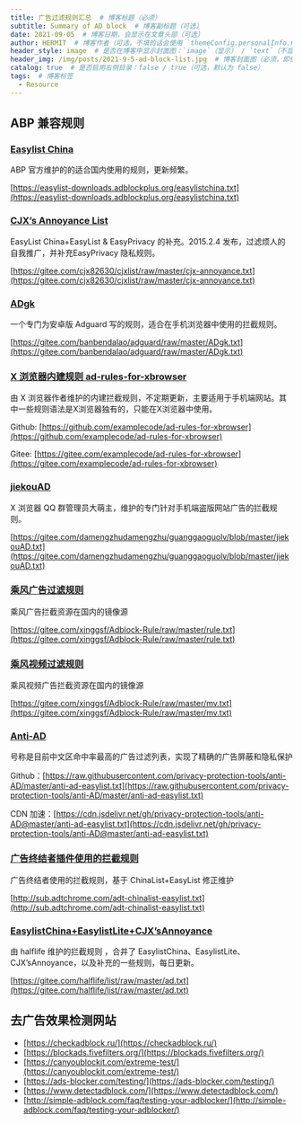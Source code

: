 ```yaml
---
title: 广告过滤规则汇总  # 博客标题（必须）
subtitle: Summary of AD block  # 博客副标题（可选）
date: 2021-09-05  # 博客日期，会显示在文章头部（可选）
author: HERMIT  # 博客作者（可选，不填的话会使用 `themeConfig.personalInfo.name`）
header_style: image  # 是否在博客中显示封面图：`image`（显示） / `text`（不显示）（可选，默认为 `text`）
header_img: /img/posts/2021-9-5-ad-block-list.jpg  # 博客封面图（必须，即使上一项选了 `text`，图片也需要在首页显示）
catalog: true  # 是否启用右侧目录：false / true（可选，默认为 false）
tags:  # 博客标签
  - Resource
---
```


## ABP 兼容规则

### [Easylist China](https://easylist-downloads.adblockplus.org/easylistchina.txt)

ABP 官方维护的的适合国内使用的规则，更新频繁。

[https://easylist-downloads.adblockplus.org/easylistchina.txt](https://easylist-downloads.adblockplus.org/easylistchina.txt)


### [CJX’s Annoyance List](https://www.xbext.com/docs/bookmark/the-most-popular-ad-blocking-rules/index.html#CJX%E2%80%99s-Annoyance-List "CJX’s Annoyance List")

EasyList China+EasyList & EasyPrivacy 的补充。2015.2.4 发布，过滤烦人的自我推广，并补充EasyPrivacy 隐私规则。

[https://gitee.com/cjx82630/cjxlist/raw/master/cjx-annoyance.txt](https://gitee.com/cjx82630/cjxlist/raw/master/cjx-annoyance.txt)

### [ADgk](https://www.xbext.com/docs/bookmark/the-most-popular-ad-blocking-rules/index.html#ADgk "ADgk")

一个专门为安卓版 Adguard 写的规则，适合在手机浏览器中使用的拦截规则。

[https://gitee.com/banbendalao/adguard/raw/master/ADgk.txt](https://gitee.com/banbendalao/adguard/raw/master/ADgk.txt)

### [X 浏览器内建规则 ad-rules-for-xbrowser](https://www.xbext.com/docs/bookmark/the-most-popular-ad-blocking-rules/index.html#X%E6%B5%8F%E8%A7%88%E5%99%A8%E5%86%85%E5%BB%BA%E8%A7%84%E5%88%99-ad-rules-for-xbrowser "X浏览器内建规则 ad-rules-for-xbrowser")

由 X 浏览器作者维护的内建拦截规则，不定期更新，主要适用于手机端网站。其中一些规则语法是X浏览器独有的，只能在X浏览器中使用。

Github: [https://github.com/examplecode/ad-rules-for-xbrowser](https://github.com/examplecode/ad-rules-for-xbrowser)

Gitee: [https://gitee.com/examplecode/ad-rules-for-xbrowser](https://gitee.com/examplecode/ad-rules-for-xbrowser)

### [jiekouAD](https://www.xbext.com/docs/bookmark/the-most-popular-ad-blocking-rules/index.html#jiekouAD "jiekouAD")

X 浏览器 QQ 群管理员大萌主，维护的专门针对手机端盗版网站广告的拦截规则。

[https://gitee.com/damengzhudamengzhu/guanggaoguolv/blob/master/jiekouAD.txt](https://gitee.com/damengzhudamengzhu/guanggaoguolv/blob/master/jiekouAD.txt)

### [乘风广告过滤规则](https://www.xbext.com/docs/bookmark/the-most-popular-ad-blocking-rules/index.html#%E4%B9%98%E9%A3%8E%E5%B9%BF%E5%91%8A%E8%BF%87%E6%BB%A4%E8%A7%84%E5%88%99 "乘风广告过滤规则")

乘风广告拦截资源在国内的镜像源

[https://gitee.com/xinggsf/Adblock-Rule/raw/master/rule.txt](https://gitee.com/xinggsf/Adblock-Rule/raw/master/rule.txt)

### [乘风视频过滤规则](https://www.xbext.com/docs/bookmark/the-most-popular-ad-blocking-rules/index.html#%E4%B9%98%E9%A3%8E%E8%A7%86%E9%A2%91%E8%BF%87%E6%BB%A4%E8%A7%84%E5%88%99 "乘风视频过滤规则")

乘风视频广告拦截资源在国内的镜像源

[https://gitee.com/xinggsf/Adblock-Rule/raw/master/mv.txt](https://gitee.com/xinggsf/Adblock-Rule/raw/master/mv.txt)

### [Anti-AD](https://www.xbext.com/docs/bookmark/the-most-popular-ad-blocking-rules/index.html#Anti-AD "Anti-AD")

号称是目前中文区命中率最高的广告过滤列表，实现了精确的广告屏蔽和隐私保护

Github：[https://raw.githubusercontent.com/privacy-protection-tools/anti-AD/master/anti-ad-easylist.txt](https://raw.githubusercontent.com/privacy-protection-tools/anti-AD/master/anti-ad-easylist.txt)

CDN 加速：[https://cdn.jsdelivr.net/gh/privacy-protection-tools/anti-AD@master/anti-ad-easylist.txt](https://cdn.jsdelivr.net/gh/privacy-protection-tools/anti-AD@master/anti-ad-easylist.txt)

### [广告终结者插件使用的拦截规则](https://www.xbext.com/docs/bookmark/the-most-popular-ad-blocking-rules/index.html#%E5%B9%BF%E5%91%8A%E7%BB%88%E7%BB%93%E8%80%85%E6%8F%92%E4%BB%B6%E4%BD%BF%E7%94%A8%E7%9A%84%E6%8B%A6%E6%88%AA%E8%A7%84%E5%88%99 "广告终结者插件使用的拦截规则")

广告终结者使用的拦截规则，基于 ChinaList+EasyList 修正维护

[http://sub.adtchrome.com/adt-chinalist-easylist.txt](http://sub.adtchrome.com/adt-chinalist-easylist.txt)

### [EasylistChina+EasylistLite+CJX’sAnnoyance](https://www.xbext.com/docs/bookmark/the-most-popular-ad-blocking-rules/index.html#EasylistChina-EasylistLite-CJX%E2%80%99sAnnoyance "EasylistChina+EasylistLite+CJX’sAnnoyance")

由 halflife 维护的拦截规则 ，合并了 EasylistChina、EasylistLite、CJX’sAnnoyance，以及补充的一些规则，每日更新。

[https://gitee.com/halflife/list/raw/master/ad.txt](https://gitee.com/halflife/list/raw/master/ad.txt)

## 去广告效果检测网站

-   [https://checkadblock.ru/](https://checkadblock.ru/)
-   [https://blockads.fivefilters.org/](https://blockads.fivefilters.org/)
-   [https://canyoublockit.com/extreme-test/](https://canyoublockit.com/extreme-test/)
-   [https://ads-blocker.com/testing/](https://ads-blocker.com/testing/)
-   [https://www.detectadblock.com/](https://www.detectadblock.com/)
-   [http://simple-adblock.com/faq/testing-your-adblocker/](http://simple-adblock.com/faq/testing-your-adblocker/)

